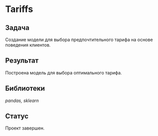 # Tariffs

## Задача
Создание модели для выбора предпочтительного тарифа на основе поведения клиентов.

## Результат

Построена модель для выбора оптимального тарифа.


## Библиотеки
*pandas, sklearn*

## Статус

Проект завершен.


